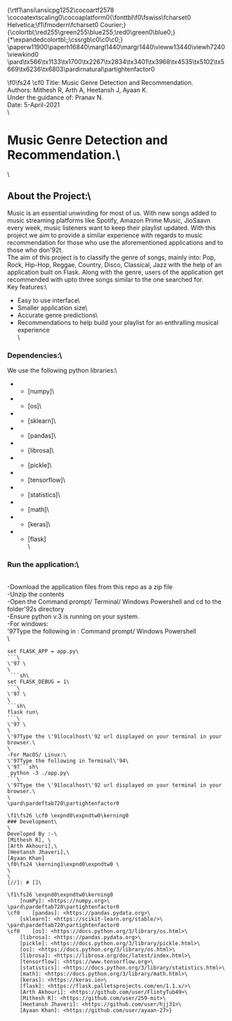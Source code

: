 {\rtf1\ansi\ansicpg1252\cocoartf2578
\cocoatextscaling0\cocoaplatform0{\fonttbl\f0\fswiss\fcharset0 Helvetica;\f1\fmodern\fcharset0 Courier;}
{\colortbl;\red255\green255\blue255;\red0\green0\blue0;}
{\*\expandedcolortbl;;\cssrgb\c0\c0\c0;}
\paperw11900\paperh16840\margl1440\margr1440\vieww13440\viewh7240\viewkind0
\pard\tx566\tx1133\tx1700\tx2267\tx2834\tx3401\tx3968\tx4535\tx5102\tx5669\tx6236\tx6803\pardirnatural\partightenfactor0

\f0\fs24 \cf0 Title: Music Genre Detection and Recommendation.\
Authors: Mithesh R, Arth A, Heetansh J, Ayaan K.\
Under the guidance of: Pranav N.\
Date: 5-April-2021\
\
# Music Genre Detection and Recommendation.\
\
## About the Project:\
Music is an essential unwinding for most of us. With new songs added to music streaming platforms like Spotify, Amazon Prime Music, JioSaavn every week, music listeners want to keep their playlist updated. With this project we aim to provide a similar experience with regards to music recommendation for those who use the aforementioned applications and to those who don\'92t. \
The aim of this project is to classify the genre of songs, mainly into: Pop, Rock, Hip-Hop, Reggae, Country, Disco, Classical, Jazz with the help of an application built on Flask. Along with the genre, users of the application get recommended with upto three songs similar to the one searched for.\
Key features:\
- Easy to use interface\
- Smaller application size\
- Accurate genre predictions\
- Recommendations to help build your playlist for an enthralling musical experience\
\
### Dependencies:\
We use the following python libraries:\
- * [numpy]\
- * [os]\
- * [sklearn]\
- * [pandas]\
- * [librosa]\
- * [pickle]\
- * [tensorflow]\
- * [statistics]\
- * [math]\
- * [keras]\
- * [flask]\
\
### Run the application:\
\
-Download the application files from this repo as a zip file\
-Unzip the contents\
-Open the Command prompt/ Terminal/ Windows Powershell and cd to the folder\'92s directory\
-Ensure python v.3 is running on your system.\
-For windows:\
\'97Type the following in : Command prompt/ Windows Powershell\
\
```sh\
set FLASK_APP = app.py\
```\
\'97 \
\
 ```sh\
set FLASK_DEBUG = 1\
```\
\'97 \
\
```sh\
flask run\
```\
\'97 \
\
\'97Type the \'91localhost\'92 url displayed on your terminal in your browser.\
\
-For MacOS/ Linux:\
\'97Type the following in Terminal\'94\
\'97```sh\
 python -3 ./app.py\
```\
\'97Type the \'91localhost\'92 url displayed on your terminal in your browser.\
\
\pard\pardeftab720\partightenfactor0

\f1\fs26 \cf0 \expnd0\expndtw0\kerning0
### Development\
\
Developed By :-\
[Mithesh R], \
[Arth Akhouri],\
[Heetansh Jhaveri],\
[Ayaan Khan]
\f0\fs24 \kerning1\expnd0\expndtw0 \
\
\
[//]: # []\

\f1\fs26 \expnd0\expndtw0\kerning0
	[numPy]: <https://numpy.org>\
\pard\pardeftab720\partightenfactor0
\cf0 	[pandas]: <https://pandas.pydata.org>\
	[sklearn]: <https://scikit-learn.org/stable/>\
\pard\pardeftab720\partightenfactor0
\cf0 	[os]: <https://docs.python.org/3/library/os.html>\
	[librosa]: <https://pandas.pydata.org>\
	[pickle]: <https://docs.python.org/3/library/pickle.html>\
	[os]: <https://docs.python.org/3/library/os.html>\
	[librosa]: <https://librosa.org/doc/latest/index.html>\
	[tensorflow]: <https://www.tensorflow.org>\
	[statistics]: <https://docs.python.org/3/library/statistics.html>\
	[math]: <https://docs.python.org/3/library/math.html>\
	[keras]: <https://keras.io>\
	[flask]: <https://flask.palletsprojects.com/en/1.1.x/>\
	[Arth Akhouri]: <https://github.com/user/FlintyTub49>\
	[Mithesh R]: <https://github.com/user/259-mit>\
	[Heetansh Jhaveri]: <https://github.com/user/hjj31>\
	[Ayaan Khan]: <https://github.com/user/ayaan-27>}